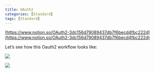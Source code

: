 ```yaml
---
title: OAuth2
categories: [Standard]
tags: [Standard]
---
```


[https://www.notion.so/OAuth2-3dc156d79089437db7f6becd4fbc222d](https://www.notion.so/OAuth2-3dc156d79089437db7f6becd4fbc222d)


Let’s see how this Oauth2 workflow looks like:


![](https://prod-files-secure.s3.us-west-2.amazonaws.com/9960fb2a-b75e-4bea-a8f9-b00925db1215/3bce41e0-99e8-4ebd-9701-e2bc9cbb79a2/Untitled.png?X-Amz-Algorithm=AWS4-HMAC-SHA256&X-Amz-Content-Sha256=UNSIGNED-PAYLOAD&X-Amz-Credential=ASIAZI2LB4665TXDQZ4H%2F20250916%2Fus-west-2%2Fs3%2Faws4_request&X-Amz-Date=20250916T202355Z&X-Amz-Expires=3600&X-Amz-Security-Token=IQoJb3JpZ2luX2VjEBwaCXVzLXdlc3QtMiJIMEYCIQCrhYXbkEWvBazzzSM4QKoQfa1alUK%2BVO1HdxjUSCJXgAIhAOnm9C4uAkVU2paFr66nWE4Fyan%2B1oMvokB71TNBjv6BKogECJX%2F%2F%2F%2F%2F%2F%2F%2F%2F%2FwEQABoMNjM3NDIzMTgzODA1Igxg2EUa3fZZ5jtLMKYq3APY%2FZbihq%2Bjv18wCqaqoUAWuw6vVA17zfq%2BLORS8OhhC5mLPZ1pJrJMYL7SgdkGNXuy3ANMC78r6u1LCkZB6nRU7Zna%2Bhc8b4P8nejnXBkLnJVeI6Tt6v2pAUfY%2BQQD6F7zxN8DDOsg9cZJGKXUX2uNiAaro49RPe%2BrtGah7w7zVbzW8j9LlBEo%2FPdR1dKt0WToyUBpIwtb5VsQ3IkbH10m012hQoHwLVDwu0y85722YqniakUDYvKlqhTcN6ourO0OA43jE7hJGG3uQKRsSG0rVQBegQFSSKyJN8JZv9m54n7EcrP8CrfmLmqlr%2FAJrwOxHPV8gQCY%2F49XIqsT2iGiDTQIyfdHoKn41d8dMI8dicW4ReORknduX8kZ0j4aJ0FYnVW4JL81KEYqgpnrjV%2B%2BLeSLb8xHbdYTPieZYOEVwycuJE%2Bf4mP36DVixtoeHhU7pWaj2TRkaPLmV8GFU66qge9ARcTjaVC3F%2BGqrfqaiyjIo50F%2FrBKHDyBSRob6kj6v80JL1gDZJE0ySHtemQWnfOLojQoQX8Z54cCGlNfwpaPVerq9oSAaQjmpVKajAmXrwAq4439mwbh4uy5iyS27xcddFUbytqk30fuIg93MiMoj7C7ryBAkrBj5zCu%2BKbGBjqkAV9vMwFJ94sJWk7c0odiBx%2BMuDFz7cchBZW0Y%2FLXDGFOAfsDiP0%2B7lFudDgzJ5Z60WTJwKbDRKbEmra4VyLj4E9AP9VcYcJ2V81Xo29%2BadnYzqLNphS7l61JLdmV1l49WxBmyRDh27ndtALEp5T6Ny2NfSVWZnJAhVGv9mpFW18vxdsAkDzLRc9%2FSxeyTsfxKhZVBas8Kcgg%2BEaYx7nwFaC1efz5&X-Amz-Signature=42cb3436874c3da36a805320ccc13a1fbd4b916441937a27aa66fc125f50d257&X-Amz-SignedHeaders=host&x-amz-checksum-mode=ENABLED&x-id=GetObject)


![](https://prod-files-secure.s3.us-west-2.amazonaws.com/9960fb2a-b75e-4bea-a8f9-b00925db1215/27d32b66-de43-41de-80f7-7edb81d1190f/Untitled.png?X-Amz-Algorithm=AWS4-HMAC-SHA256&X-Amz-Content-Sha256=UNSIGNED-PAYLOAD&X-Amz-Credential=ASIAZI2LB4665TXDQZ4H%2F20250916%2Fus-west-2%2Fs3%2Faws4_request&X-Amz-Date=20250916T202355Z&X-Amz-Expires=3600&X-Amz-Security-Token=IQoJb3JpZ2luX2VjEBwaCXVzLXdlc3QtMiJIMEYCIQCrhYXbkEWvBazzzSM4QKoQfa1alUK%2BVO1HdxjUSCJXgAIhAOnm9C4uAkVU2paFr66nWE4Fyan%2B1oMvokB71TNBjv6BKogECJX%2F%2F%2F%2F%2F%2F%2F%2F%2F%2FwEQABoMNjM3NDIzMTgzODA1Igxg2EUa3fZZ5jtLMKYq3APY%2FZbihq%2Bjv18wCqaqoUAWuw6vVA17zfq%2BLORS8OhhC5mLPZ1pJrJMYL7SgdkGNXuy3ANMC78r6u1LCkZB6nRU7Zna%2Bhc8b4P8nejnXBkLnJVeI6Tt6v2pAUfY%2BQQD6F7zxN8DDOsg9cZJGKXUX2uNiAaro49RPe%2BrtGah7w7zVbzW8j9LlBEo%2FPdR1dKt0WToyUBpIwtb5VsQ3IkbH10m012hQoHwLVDwu0y85722YqniakUDYvKlqhTcN6ourO0OA43jE7hJGG3uQKRsSG0rVQBegQFSSKyJN8JZv9m54n7EcrP8CrfmLmqlr%2FAJrwOxHPV8gQCY%2F49XIqsT2iGiDTQIyfdHoKn41d8dMI8dicW4ReORknduX8kZ0j4aJ0FYnVW4JL81KEYqgpnrjV%2B%2BLeSLb8xHbdYTPieZYOEVwycuJE%2Bf4mP36DVixtoeHhU7pWaj2TRkaPLmV8GFU66qge9ARcTjaVC3F%2BGqrfqaiyjIo50F%2FrBKHDyBSRob6kj6v80JL1gDZJE0ySHtemQWnfOLojQoQX8Z54cCGlNfwpaPVerq9oSAaQjmpVKajAmXrwAq4439mwbh4uy5iyS27xcddFUbytqk30fuIg93MiMoj7C7ryBAkrBj5zCu%2BKbGBjqkAV9vMwFJ94sJWk7c0odiBx%2BMuDFz7cchBZW0Y%2FLXDGFOAfsDiP0%2B7lFudDgzJ5Z60WTJwKbDRKbEmra4VyLj4E9AP9VcYcJ2V81Xo29%2BadnYzqLNphS7l61JLdmV1l49WxBmyRDh27ndtALEp5T6Ny2NfSVWZnJAhVGv9mpFW18vxdsAkDzLRc9%2FSxeyTsfxKhZVBas8Kcgg%2BEaYx7nwFaC1efz5&X-Amz-Signature=51ea34e4497b15a784e6d8c196dc61be162ebdb7208da55727e98ef0124f597b&X-Amz-SignedHeaders=host&x-amz-checksum-mode=ENABLED&x-id=GetObject)

